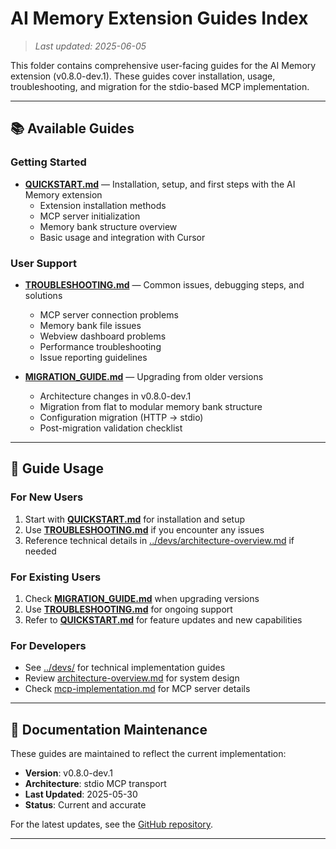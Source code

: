 # AI Memory Extension Guides Index

> _Last updated: 2025-06-05_

This folder contains comprehensive user-facing guides for the AI Memory extension (v0.8.0-dev.1). These guides cover installation, usage, troubleshooting, and migration for the stdio-based MCP implementation.

---

## 📚 Available Guides

### Getting Started

- **[QUICKSTART.md](./QUICKSTART.md)** — Installation, setup, and first steps with the AI Memory extension
  - Extension installation methods
  - MCP server initialization
  - Memory bank structure overview
  - Basic usage and integration with Cursor

### User Support

- **[TROUBLESHOOTING.md](./TROUBLESHOOTING.md)** — Common issues, debugging steps, and solutions
  - MCP server connection problems
  - Memory bank file issues
  - Webview dashboard problems
  - Performance troubleshooting
  - Issue reporting guidelines

- **[MIGRATION_GUIDE.md](./MIGRATION_GUIDE.md)** — Upgrading from older versions
  - Architecture changes in v0.8.0-dev.1
  - Migration from flat to modular memory bank structure
  - Configuration migration (HTTP → stdio)
  - Post-migration validation checklist

---

## 🎯 Guide Usage

### For New Users

1. Start with **[QUICKSTART.md](./QUICKSTART.md)** for installation and setup
2. Use **[TROUBLESHOOTING.md](./TROUBLESHOOTING.md)** if you encounter any issues
3. Reference technical details in [../devs/architecture-overview.md](../devs/architecture-overview.md) if needed

### For Existing Users

1. Check **[MIGRATION_GUIDE.md](./MIGRATION_GUIDE.md)** when upgrading versions
2. Use **[TROUBLESHOOTING.md](./TROUBLESHOOTING.md)** for ongoing support
3. Refer to **[QUICKSTART.md](./QUICKSTART.md)** for feature updates and new capabilities

### For Developers

- See [../devs/](../devs/) for technical implementation guides
- Review [architecture-overview.md](../devs/architecture-overview.md) for system design
- Check [mcp-implementation.md](../devs/mcp-implementation.md) for MCP server details

---

## 🔄 Documentation Maintenance

These guides are maintained to reflect the current implementation:

- **Version**: v0.8.0-dev.1
- **Architecture**: stdio MCP transport
- **Last Updated**: 2025-05-30
- **Status**: Current and accurate

For the latest updates, see the [GitHub repository](https://github.com/sm-moshi/aimemory).

---
